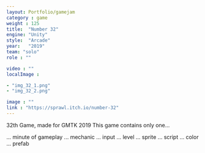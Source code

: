 ```yaml
---
layout: Portfolio/gamejam
category : game
weight : 125
title:  "Number 32"
engine: "Unity"
style:  "Arcade"
year:   "2019"
team: "solo"
role : ""

video : ""
localImage : 

- "img_32_1.png"
- "img_32_2.png"

image : ""
link : "https://sprawl.itch.io/number-32"
---
```

32th Game, made for GMTK 2019
This game contains only one...

... minute of gameplay
... mechanic
... input
... level
... sprite
... script
... color
... prefab